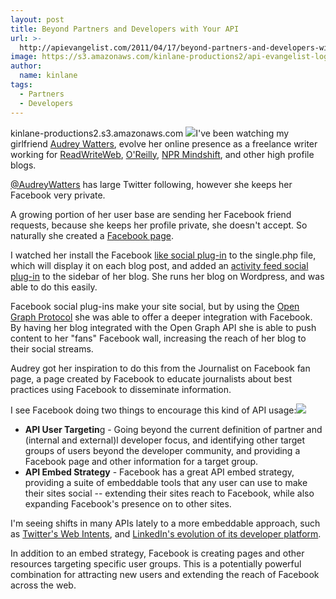 ```yaml
---
layout: post
title: Beyond Partners and Developers with Your API
url: >-
  http://apievangelist.com/2011/04/17/beyond-partners-and-developers-with-your-api/
image: https://s3.amazonaws.com/kinlane-productions2/api-evangelist-logos/api-evangelist-butterfly-vertical.png
author:
  name: kinlane
tags:
  - Partners
  - Developers
---
```

kinlane-productions2.s3.amazonaws.com ![](http://kinlane-productions.s3.amazonaws.com/hackeducation.png)I've been watching my girlfriend [Audrey Watters](http://www.hackeducation.com "Audrey Watters"), evolve her online presence as a freelance writer working for [ReadWriteWeb](http://www.readwriteweb.com/start/author/audrey-watters.php "ReadWriteWeb"), [O'Reilly](http://radar.oreilly.com/audreyw/ "O'Reilly"), [NPR Mindshift](http://mindshift.kqed.org/ "NPR Mindshift"), and other high profile blogs.

[@AudreyWatters](http://twitter.com/#!/audreywatters "@AudreyWatters") has large Twitter following, however she keeps her Facebook very private.

A growing portion of her user base are sending her Facebook friend requests, because she keeps her profile private, she doesn't accept. So naturally she created a [Facebook page](http://www.facebook.com/pages/Audrey-Watters/100999103321790 "Facebook page").

I watched her install the Facebook [like social plug-in](http://developers.facebook.com/docs/reference/plugins/like/ "like social-plugin") to the single.php file, which will display it on each blog post, and added an [activity feed social plug-in](http://developers.facebook.com/docs/reference/plugins/activity/ "activity feed social plug-in") to the sidebar of her blog. She runs her blog on Wordpress, and was able to do this easily.

Facebook social plug-ins make your site social, but by using the [Open Graph Protocol](http://developers.facebook.com/docs/opengraph/ "Open Graph Protocol") she was able to offer a deeper integration with Facebook. By having her blog integrated with the Open Graph API she is able to push content to her "fans" Facebook wall, increasing the reach of her blog to their social streams.

Audrey got her inspiration to do this from the Journalist on Facebook fan page, a page created by Facebook to educate journalists about best practices using Facebook to disseminate information.

I see Facebook doing two things to encourage this kind of API usage:![](http://kinlane-productions.s3.amazonaws.com/facebook_logo-icon.png)

*   **API User Targetin**g - Going beyond the current definition of partner and (internal and external)l developer focus, and identifying other target groups of users beyond the developer community, and providing a Facebook page and other information for a target group.
*   **API Embed Strategy** - Facebook has a great API embed strategy, providing a suite of embeddable tools that any user can use to make their sites social -- extending their sites reach to Facebook, while also expanding Facebook's presence on to other sites.

I'm seeing shifts in many APIs lately to a more embeddable approach, such as [Twitter's Web Intents](http://apievangelist.com/2011/03/31/simpler-twitter-api-integration-with-web-intents/ "Twitter Web Intents"), and [LinkedIn's evolution of its developer platform](http://apievangelist.com/2011/04/13/linkedin-api-platform-and-the-evolution-of-the-api/ "LinkedIn Evolution of its Developer Platform").

In addition to an embed strategy, Facebook is creating pages and other resources targeting specific user groups. This is a potentially powerful combination for attracting new users and extending the reach of Facebook across the web.